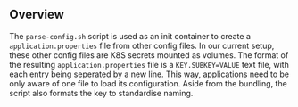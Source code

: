 ## Overview
The `parse-config.sh` script is used as an init container to create a `application.properties` file from other config files. In our current setup, these other config files are K8S secrets mounted as volumes. The format of the resulting `application.properties` file is a `KEY.SUBKEY=VALUE` text file, with each entry being seperated by a new line. This way, applications need to be only aware of one file to load its configuration. Aside from the bundling, the script also formats the key to standardise naming.
